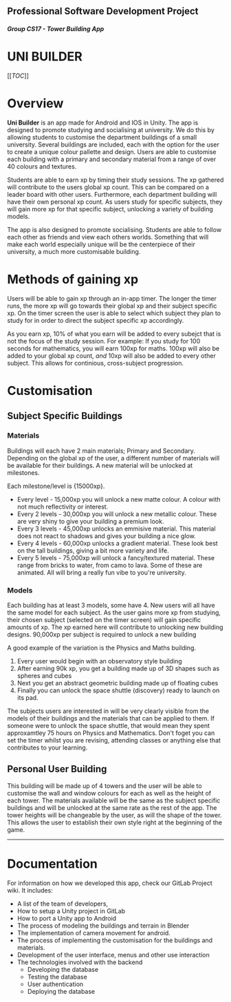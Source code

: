 ## Professional Software Development Project
##### Group CS17 - Tower Building App

# **UNI BUILDER**

[[_TOC_]]

# Overview
**Uni Builder** is an app made for Android and IOS in Unity. The app is designed to promote studying and socialising at university. We do this by allowing students to customise the department buildings of a small university. Several buildings are included, each with the option for the user to create a unique colour pallette and design. Users are able to customise each building with a primary and secondary material from a range of over 40 colours and textures.

Students are able to earn xp by <!--sharing codes with friends and/or--> timing their study sessions. The xp gathered will contribute to the users global xp count. This can be compared on a leader board with other users. Furthermore, each department building will have their own personal xp count. As users study for specific subjects, they will gain more xp for that specific subject, unlocking a variety of building models.

The app is also designed to promote socialising. Students are able to follow each other as friends and view each others worlds. Something that will make each world especially unique will be the centerpiece of their university, a much more customisable building.

# Methods of gaining xp
Users will be able to gain xp through an in-app timer. <!--This timer will run for a maximum of 60 minutes.--> The longer the timer runs, the more xp will go towards their global xp and their subject specific xp. On the timer screen the user is able to select which subject they plan to study for in order to direct the subject specific xp accordingly.

As you earn xp, 10% of what you earn will be added to every subejct that is not the focus of the study session. For example: If you study for 100 seconds for mathematics, you will earn 100xp for maths. 100xp will also be added to your global xp count, *and* 10xp will also be added to every other subject. This allows for continious, cross-subject progression.

# Customisation
## Subject Specific Buildings
### Materials
Buildings will each have 2 main materials; Primary and Secondary. Depending on the global xp of the user, a different number of materials will be available for their buildings. A new material will be unlocked at milestones. 

Each milestone/level is {15000xp}.  
 - Every level - 15,000xp you will unlock a new matte colour. A colour with not much reflectivity or interest. 
 - Every 2 levels - 30,000xp you will unlock a new metallic colour. These are very shiny to give your building a premium look.
 - Every 3 levels - 45,000xp unlocks an emmisive material. This material does not react to shadows and gives your building a nice glow.
 - Every 4 levels - 60,000xp unlocks a gradient material. These look best on the tall buildings, giving a bit more variety and life.
 - Every 5 levels - 75,000xp will unlock a fancy/textured material. These range from bricks to water, from camo to lava. Some of these are animated. All will bring a really fun vibe to you're university.

### Models
Each building has at least 3 models, some have 4. New users will all have the same model for each subject. As the user gains more xp from studying, their chosen subject (selected on the timer screen) will gain specific amounts of xp. The xp earned here will contribute to unlocking new building designs. 90,000xp per subject is required to unlock a new building

A good example of the variation is the Physics and Maths building.  
1. Every user would begin with an observatory style building
2. After earning 90k xp, you get a building made up of 3D shapes such as spheres and cubes
3. Next you get an abstract geometric building made up of floating cubes
4. Finally you can unlock the space shuttle (discovery) ready to launch on its pad.

The subjects users are interested in will be very clearly visible from the models of their buildings and the materials that can be applied to them. If someone were to unlock the space shuttle, that would mean they spent approxamtley 75 hours on Physics and Mathematics. Don't foget you can set the timer whilst you are revising, attending classes or anything else that contributes to your learning.

## Personal User Building
This building will be made up of 4 towers and the user will be able to customise the wall and window colours for each as well as the height of each tower. The materials available will be the same as the subject specific buildings and will be unlocked at the same rate as the rest of the app. The tower heights will be changeable by the user, as will the shape of the tower. This allows the user to establish their own style right at the beginning of the game. <!--The heights of the tower will be limited based on their xp. The more xp someone has, the higher they can set their towers.-->

---

<!--
# Progress Report - Updated 127/01/2021
## Completed components
 - Ability to move, pan and zoom around an enclosed area
 - Ability to customise
   - Change the primary and secondary colours of each building
   - Change between object models
   - Changeable from a customisation menu.
 - Created a polished user interface
 - Created a working backend where data is stored and can be accessed using CRUD requests.
 - Menu background video and music

## Work in progress
 - Polish the move and rotate mechanics
 - read Database in Unity
 - Create tests for the database and unity project

## Asset progress
 - `Blender Models/` 22/26 Building models
   - 3/4 Physics and Maths
   - 2/3 Computer Science
   - 1/3 Art
   - 3/3 Biology and Chemistry
   - 3/3 Law and Politics
   - 3/3 Languages
   - 4/4 Geography and History
   - 3/3 Engineering
 - `Icons/`
   - All currently required assets have been created
 - `Tower Building App/Assets/Resources/Materials/`
   - All 44 materials have been created
 - `Tower Building App/Assets/Sounds/`
   - Music for main screen
   - Button click for main screen
   - music for the rest fo the app
   - Button click for the rest of the app

## Plans
There are some features we plan on implementing but that we are not currently working on. 

Something we intend to improve is how users can gain xp. Our original plan was just to use the in-app timer. We now intend to add 2 more ways of earning xp
 1. A big part of the app is the ability to view other peoples worlds. We want people to be able to see what their friends are up to. Along side this we thought a good feature would be the ability to share xp. we intend on having unique codes, maybe distributed every week via email. When a user enters this code in their app, they will earn xp. The code will then be deleted from the database. This code will not be applicable to the user who received it, meaning they have to distribute it to someone else.
 2. Another feature we would like to implement is a *streak multiplier*. Essentially, for each day a user studies in a row, the xp they earn per second/ per minute will be increased. an example of this would be on Day 1 there is no streak, they earn 5xp ever 10 seconds. on Day 2 they will earn 6xp for every 10 seconds, Day 3, 7xp etc. This still needs some refinement but we think this would be a good feature to have.
-->

# Documentation
For information on how we developed this app, check our GitLab Project wiki. It includes:
 - A list of the team of developers, 
 - How to setup a Unity project in GitLab
 - How to port a Unity app to Android
 - The process of modeling the buildings and terrain in Blender
 - The implementation of camera movement for android.
 - The process of implementing the customisation for the buildings and materials.
 - Development of the user interface, menus and other use interaction
 - The technologies involved with the backend
   - Developing the database
   - Testing the database
   - User authentication
   - Deploying the database

